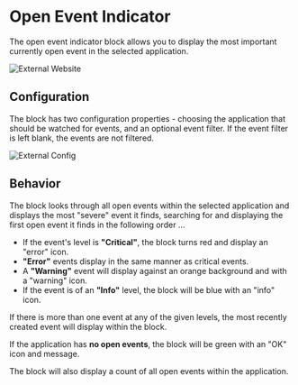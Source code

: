 # Open Event Indicator

The open event indicator block allows you to display the most important currently open event in the selected application.

![External Website](/images/dashboards/open-event-indicator-example.png "External Website")

## Configuration

The block has two configuration properties - choosing the application that should be watched for events, and an optional event filter. If the event filter is left blank, the events are not filtered.

![External Config](/images/dashboards/open-event-indicator-config.png "External Config")

## Behavior

The block looks through all open events within the selected application and displays the most "severe" event it finds, searching for and displaying the first open event it finds in the following order ...

* If the event's level is **"Critical"**, the block turns red and display an "error" icon.
* **"Error"** events display in the same manner as critical events.
* A **"Warning"** event will display against an orange background and with a "warning" icon.
* If the event is of an **"Info"** level, the block will be blue with an "info" icon.

If there is more than one event at any of the given levels, the most recently created event will display within the block.

If the application has **no open events**, the block will be green with an "OK" icon and message.

The block will also display a count of all open events within the application.

